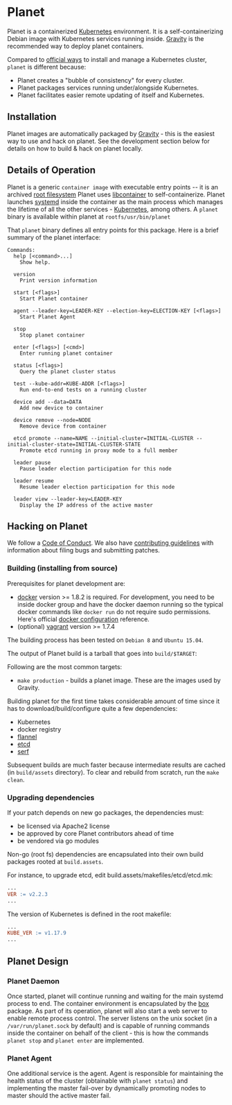 # Planet

Planet is a containerized [Kubernetes](https://kubernetes.io/) environment. It is a self-containerizing Debian image with
Kubernetes services running inside. [Gravity](https://github.com/gravitational/gravity) is the
recommended way to deploy planet containers.

Compared to [official ways](https://kubernetes.io/docs/setup/) to install and manage a Kubernetes cluster, `planet` is different because:

* Planet creates a "bubble of consistency" for every cluster.
* Planet packages services running under/alongside Kubernetes.
* Planet facilitates easier remote updating of itself and Kubernetes.

## Installation

Planet images are automatically packaged by [Gravity](https://github.com/gravitational/gravity) - this is the easiest way to use and hack on planet.
See the development section below for details on how to build & hack on planet locally.

## Details of Operation

Planet is a generic `container image` with executable entry points -- it is an archived [root filesystem](http://www.tldp.org/LDP/sag/html/root-fs.html)
Planet uses [libcontainer](https://github.com/opencontainers/runc/tree/master/libcontainer) to self-containerize.
Planet launches [systemd](http://www.freedesktop.org/wiki/Software/systemd/) inside the container as the main process which manages the
lifetime of all the other services - [Kubernetes](https://github.com/kubernetes/kubernetes), among others.
A `planet` binary is available within planet at `rootfs/usr/bin/planet`

That `planet` binary defines all entry points for this package. Here is a brief summary of the planet interface:
```
Commands:
  help [<command>...]
    Show help.

  version
    Print version information

  start [<flags>]
    Start Planet container

  agent --leader-key=LEADER-KEY --election-key=ELECTION-KEY [<flags>]
    Start Planet Agent

  stop
    Stop planet container

  enter [<flags>] [<cmd>]
    Enter running planet container

  status [<flags>]
    Query the planet cluster status

  test --kube-addr=KUBE-ADDR [<flags>]
    Run end-to-end tests on a running cluster

  device add --data=DATA
    Add new device to container

  device remove --node=NODE
    Remove device from container

  etcd promote --name=NAME --initial-cluster=INITIAL-CLUSTER --initial-cluster-state=INITIAL-CLUSTER-STATE
    Promote etcd running in proxy mode to a full member

  leader pause
    Pause leader election participation for this node

  leader resume
    Resume leader election participation for this node

  leader view --leader-key=LEADER-KEY
    Display the IP address of the active master
```

## Hacking on Planet

We follow a [Code of Conduct](./CODE_OF_CONDUCT.md). We also have [contributing guidelines](./CONTRIBUTING.md)
with information about filing bugs and submitting patches.

### Building (installing from source)

Prerequisites for planet development are:
 - [docker](https://docker.com/) version >= 1.8.2 is required. For development, you need to be
   inside docker group and have the docker daemon running so the typical docker commands like `docker run`
   do not require sudo permissions. Here's official [docker configuration](https://docs.docker.com/engine/articles/configuring/) reference.
 - (optional) [vagrant](https://www.vagrantup.com/) version >= 1.7.4

The building process has been tested on `Debian 8` and `Ubuntu 15.04`.

The output of Planet build is a tarball that goes into `build/$TARGET`:

Following are the most common targets:

 - `make production` - builds a planet image. These are the images used by Gravity.

Building planet for the first time takes considerable amount of time since it has to download/build/configure
quite a few dependencies:
 - Kubernetes
 - docker registry
 - [flannel](https://github.com/coreos/flannel>)
 - [etcd](https://github.com/coreos/etcd)
 - [serf](https://github.com/hashicorp/serf)

Subsequent builds are much faster because intermediate results are cached (in `build/assets` directory).
To clear and rebuild from scratch, run the `make clean`.

### Upgrading dependencies

If your patch depends on new go packages, the dependencies must:

- be licensed via Apache2 license
- be approved by core Planet contributors ahead of time
- be vendored via go modules

Non-go (root fs) dependencies are encapsulated into their own build packages rooted
at `build.assets`.

For instance, to upgrade etcd, edit build.assets/makefiles/etcd/etcd.mk:

```Makefile
...
VER := v2.2.3
...
```

The version of Kubernetes is defined in the root makefile:

```Makefile
...
KUBE_VER := v1.17.9
...
```

## Planet Design

### Planet Daemon

Once started, planet will continue running and waiting for the main systemd process to end.
The container environment is encapsulated by the [box](https://github.com/gravitational/planet/tree/master/lib/box) package.
As part of its operation, planet will also start a web server to enable remote process control.
The server listens on the unix socket (in a `/var/run/planet.sock` by default) and is capable of
running commands inside the container on behalf of the client - this is how the commands `planet stop`
and `planet enter` are implemented.

### Planet Agent

One additional service is the agent. Agent is responsible for maintaining the health status
of the cluster (obtainable with `planet status`) and implementing the master fail-over by
dynamically promoting nodes to master should the active master fail.
